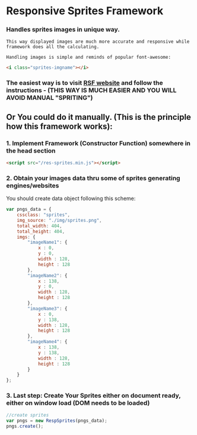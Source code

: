 # Responsive Sprites Framework


### Handles sprites images in unique way.
    This way displayed images are much more accurate and responsive while framework does all the calculating.

    Handling images is simple and reminds of popular font-awesome:

```html
<i class="sprites-imgname"></i>
```


### The easiest way is to visit [RSF website](http://responsive-sprites.com) and follow the instructions - (THIS WAY IS MUCH EASIER AND YOU WILL AVOID MANUAL "SPRITING")




## Or You could do it manually. (This is the principle how this framework works):

### 1. Implement Framework (Constructor Function) somewhere in the head section
```html
<script src="/res-sprites.min.js"></script>
```

### 2. Obtain your images data thru some of sprites generating engines/websites
You should create data object following this scheme:
```javascript
var pngs_data = {
    cssclass: "sprites",
    img_source: "./img/sprites.png",
    total_width: 404,
    total_height: 404,
    imgs: {
        "imageName1": {
            x : 0,
            y : 0,
            width : 128,
            height : 128
        },
        "imageName2": {
            x : 138,
            y : 0,
            width : 128,
            height : 128
        },
        "imageName3": {
            x : 0,
            y : 138,
            width : 128,
            height : 128
        },
        "imageName4": {
            x : 138,
            y : 138,
            width : 128,
            height : 128
        }
    }
};
```

### 3. Last step: Create Your Sprites either on document ready, either on window load (DOM needs to be loaded)
```javascript
//create sprites
var pngs = new RespSprites(pngs_data);
pngs.create();
```
